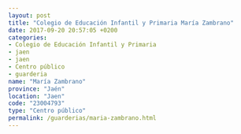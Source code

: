 ```yaml
---
layout: post
title: "Colegio de Educación Infantil y Primaria María Zambrano"
date: 2017-09-20 20:57:05 +0200
categories:
- Colegio de Educación Infantil y Primaria
- jaen
- jaen
- Centro público
- guarderia
name: "María Zambrano"
province: "Jaén"
location: "Jaen"
code: "23004793"
type: "Centro público"
permalink: /guarderias/maria-zambrano.html
---
```


